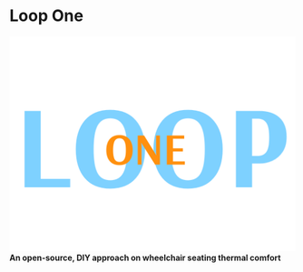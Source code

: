 # Loop One
![LoopOne_Logo](/assets/images/LoopOne_Logo.png)
**An open-source, DIY approach on wheelchair seating thermal comfort**
